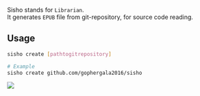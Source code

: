 Sisho stands for `Librarian`.  
It generates `EPUB` file from git-repository, for source code reading.

## Usage

```bash
sisho create [pathtogitrepository]

# Example
sisho create github.com/gophergala2016/sisho
```

![](https://github.com/gophergala2016/sisho/blob/master/doc/sample.gif)
